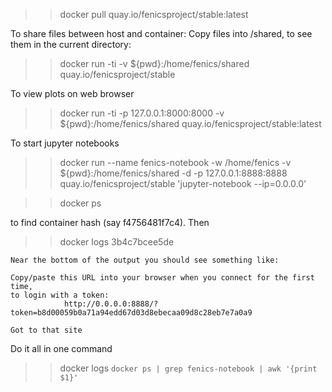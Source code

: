 >> docker pull quay.io/fenicsproject/stable:latest

To share files between host and container: Copy files into /shared, to see them in the current directory:
>> docker run -ti -v ${pwd}:/home/fenics/shared quay.io/fenicsproject/stable

To view plots on web browser
>> docker run -ti -p 127.0.0.1:8000:8000 -v ${pwd}:/home/fenics/shared quay.io/fenicsproject/stable:latest

To start jupyter notebooks
>> docker run --name fenics-notebook -w /home/fenics -v ${pwd}:/home/fenics/shared -d -p 127.0.0.1:8888:8888 quay.io/fenicsproject/stable 'jupyter-notebook --ip=0.0.0.0'

>> docker ps 

to find container hash (say f4756481f7c4). Then

>> docker logs 3b4c7bcee5de

```
Near the bottom of the output you should see something like:

Copy/paste this URL into your browser when you connect for the first time,
to login with a token:
            http://0.0.0.0:8888/?token=b8d00059b0a71a94edd67d03d8ebecaa09d8c28eb7e7a0a9

Got to that site
```


Do it all in one command

>> docker logs `docker ps | grep fenics-notebook | awk '{print $1}'`